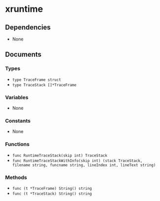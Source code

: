 # xruntime

## Dependencies

+ None

## Documents

### Types

+ `type TraceFrame struct`
+ `type TraceStack []*TraceFrame`

### Variables

+ None

### Constants

+ None

### Functions

+ `func RuntimeTraceStack(skip int) TraceStack`
+ `func RuntimeTraceStackWithInfo(skip int) (stack TraceStack, filename string, funcname string, lineIndex int, lineText string)`

### Methods

+ `func (t *TraceFrame) String() string`
+ `func (t *TraceStack) String() string`
